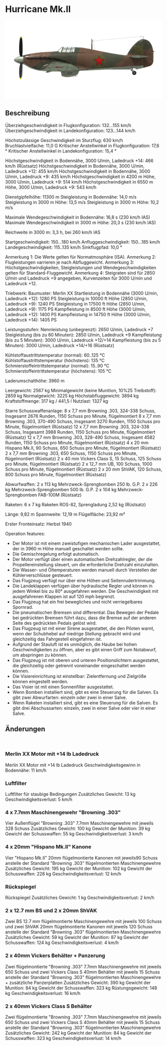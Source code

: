 ﻿# Hurricane Mk.II

![hurricanemkii](../images/hurricanemkii.png)

## Beschreibung

Überziehgeschwindigkeit in Flugkonfiguration: 132...155 km/h
Überziehgeschwindigkeit in Landekonfiguration: 123...144 km/h

Höchstzulässige Geschwindigkeit im Sturzflug: 630 km/h
Bruchlastvielfache: 11,0 G
Kritischer Anstellwinkel in Flugkonfiguration: 17,6 °
Kritischer Anstellwinkel in Landekonfiguration: 15,4 °

Höchstgeschwindigkeit in Bodennähe, 3000 U/min, Ladedruck +14: 466 km/h (Rüstsatz)
Höchstgeschwindigkeit in Bodennähe, 3000 U/min, Ladedruck +12: 455 km/h
Höchstgeschwindigkeit in Bodennähe, 3000 U/min, Ladedruck +9: 435 km/h
Höchstgeschwindigkeit in 4200 m Höhe, 3000 U/min, Ladedruck +9: 514 km/h
Höchstgeschwindigkeit in 6550 m Höhe, 3000 U/min, Ladedruck +9: 543 km/h

Dienstgipfelhöhe: 11300 m
Steigleistung in Bodennähe: 14,0 m/s
Steigleistung in 3000 m Höhe: 13,5 m/s
Steigleistung in 3000 m Höhe: 10,2 m/s

Maximale Wendegeschwindigkeit in Bodennähe: 16,8 s (230 km/h IAS)
Maximale Wendegeschwindigkeit in 3000 m Höhe: 20,3 s (230 km/h IAS)

Reichweite in 3000 m: 3,3 h, bei 260 km/h IAS

Startgeschwindigkeit: 150...180 km/h
Anfluggeschwindigkeit: 150...185 km/h
Landegeschwindigkeit: 115..135 km/h
Sinkflugpfad: 10,0 °

Anmerkung 1: Die Werte gelten für Normatmosphäre (ISA).
Anmerkung 2: Flugleistungen varrieren je nach Abfluggewicht.
Anmerkung 3: Höchstgeschwindigkeiten, Steigleistungen und Wendegeschwindigkeiten gelten für Standard-Fluggewicht.
Anmerkung 4: Steigraten sind für 2850 U/min und Ladedruck +9 angegeben, Kurvenzeiten für 3000 U/min und Ladedruck +12.

Triebwerk:
Baumuster: Merlin XX
Startleistung in Bodennähe (3000 U/min, Ladedruck +12): 1280 PS
Steigleistung in 10000 ft Höhe (2850 U/min, Ladedruck +9): 1240 PS
Steigleistung in 17500 ft Höhe (2850 U/min, Ladedruck +9): 1175 PS
Kampfleistung in 8500 ft Höhe (3000 U/min, Ladedruck +12): 1400 PS
Kampfleistung in 14750 ft Höhe (3000 U/min, Ladedruck +14): 1405 PS

Leistungsstufen:
Nennleistung (unbegrenzt): 2650 U/min, Ladedruck +7
Steigleistung (bis zu 60 Minuten): 2850 U/min, Ladedruck +9
Kampfleistung (bis zu 5 Minuten): 3000 U/min, Ladedruck +12/+14
Kampfleistung (bis zu 5 Minuten): 3000 U/min, Ladedruck +14/+16 (Rüstsatz)

Kühlstoffaustrittstemperatur (normal): 60..125 °C
Kühlstoffaustrittstemperatur (höchstens): 135 °C
Schmierstoffeintrittstemperatur (normal): 15..90 °C
Schmierstoffeintrittstemperatur (höchstens): 105 °C

Laderumschalthöhe: 3960 m

Leergewicht: 2567 kg
Minimalgewicht (keine Munition, 10%25 Treibstoff): 2859 kg
Normalgewicht: 3225 kg
Höchstabfluggewicht: 3894 kg
Kraftstoffmenge: 317 kg / 441,5 l
Nutzlast: 1327 kg

Starre Schusswaffenanlage:
8 x 7,7 mm Browning .303, 324-338 Schuss, Insgesamt 2676 Runden, 1150 Schuss pro Minute, flügelmontiert
8 x 7,7 mm Browning .303, 370-490 Schuss, Insgesamt 3270 Runden, 1150 Schuss pro Minute, flügelmontiert (Rüstsatz)
12 x 7,7 mm Browning .303, 324-338 Schuss, Insgesamt 3988 Runden, 1150 Schuss pro Minute, flügelmontiert (Rüstsatz)
12 x 7,7 mm Browning .303, 328-490 Schuss, Insgesamt 4582 Runden, 1150 Schuss pro Minute, flügelmontiert (Rüstsatz)
4 x 20 mm Hispano Mk.II, 90 Schuss, 650 Schuss pro Minute, flügelmontiert (Rüstsatz)
2 x 7,7 mm Browning .303, 650 Schuss, 1150 Schuss pro Minute, flügelmontiert (Rüstsatz)
2 x 40 mm Vickers Class S, 15 Schuss, 125 Schuss pro Minute, flügelmontiert (Rüstsatz)
2 x 12,7 mm UB, 100 Schuss, 1000 Schuss pro Minute, flügelmontiert (Rüstsatz)
2 x 20 mm ShVAK, 120 Schuss, 800 Schuss pro Minute, flügelmontiert (Rüstsatz)

Abwurfwaffen:
2 x 113 kg Mehrzweck-Sprengbomben 250 lb. G.P.
2 x 226 kg Mehrzweck-Sprengbomben 500 lb. G.P.
2 x 104 kg Mehrzweck-Sprengbomben FAB-100M (Rüstsatz)

Raketen:
6 x 7 kg Raketen ROS-82, Sprengladung 2,52 kg (Rüstsatz)

Länge: 9,82 m
Spannweite: 12,19 m
Flügelfläche: 23,92 m²

Erster Fronteinsatz: Herbst 1940

Operation features:
- Der Motor ist mit einem zweistufigen mechanischen Lader ausgestattet, der in 3960 m Höhe manuell geschaltet werden sollte.
- Die Gemischregelung erfolgt automatisch.
- Der Motor verfügt über einen automatischen Drehzahlregler, der die Propellereinstellung steuert, um die erforderliche Drehzahl einzuhalten.
- Die Wasser- und Öltemperaturen werden manuell durch Verstellen der Kühlerverschlüsse gesteuert.
- Das Flugzeug verfügt nur über eine Höhen und Seitenrudertrimmung.
- Die Landeklappen verfügen über hydraulische Regler und können in jedem Winkel bis zu 80° ausgefahren werden. Die Geschwindigkeit mit ausgefahrenen Klappen ist auf 120 mph begrenzt.
- Das Flugzeug hat ein frei bewegliches und nicht verriegelbares Spornrad.
- Die pneumatischen Bremsen sind differential: Das Bewegen der Pedale bei gedrückten Bremsen führt dazu, dass die Bremse auf der anderen Seite des gedrückten Pedals gelöst wird.
- Das Flugzeug ist mit einer Sirene ausgestattet, die den Piloten warnt, wenn der Schubhebel auf niedrige Stellung gebracht wird und gleichzeitig das Fahrgestell eingefahren ist.
- Aufgrund der Stauluft ist es unmöglich, die Haube bei hohen Geschwindigkeiten zu öffnen, aber es gibt einen Griff zum Notabwurf, um abspringen zu können.
- Das Flugzeug ist mit oberen und unteren Positionslichtern ausgestattet, die gleichzeitig oder getrennt voneinander eingeschaltet werden können.
- Die Visiereinrichtung ist einstellbar: Zielentfernung und Zielgröße können eingestellt werden.
- Das Visier ist mit einen Sonnenfilter ausgestattet.
- Wenn Bomben installiert sind, gibt es eine Steuerung für die Salven. Es gibt zwei Abwurfarten: einzeln oder zwei in einer Salve. 
- Wenn Raketen installiert sind, gibt es eine Steuerung für die Salven. Es gibt drei Abschussarten: einzeln, zwei in einer Salve oder vier in einer Salve.

## Änderungen
﻿

### Merlin XX Motor mit +14 lb Ladedruck

Merlin XX Motor mit +14 lb Ladedruck
Geschwindigkeitsgewinn in Bodennähe: 11 km/h﻿

### Luftfilter

Luftfilter für staubige Bedingungen
Zusätzliches Gewicht: 13 kg
Geschwindigkeitsverlust: 5 km/h﻿

### 4 x 7.7mm Maschinengewehr "Browning .303"

Vier Außenflügel "Browning .303" 7.7mm Maschinengewehre mit jeweils 328 Schuss
Zusätzliches Gewicht: 100 kg
Gewicht der Munition: 39 kg
Gewicht der Schusswaffen: 55 kg
Geschwindigkeitsverlust: 3 km/h﻿

### 4 x 20mm "Hispano Mk.II" Kanone

Vier "Hispano Mk.II" 20mm flügelmontierte Kanonen mit jeweils90 Schuss anstelle der Standard "Browning .303" flügelmontierten Maschinengewehre
Zusätzliches Gewicht: 195 kg
Gewicht der Munition: 102 kg
Gewicht der Schusswaffen: 228 kg
Geschwindigkeitsverlust: 12 km/h﻿

### Rückspiegel

Rückspiegel
Zusätzliches Gewicht: 1 kg
Geschwindigkeitsverlust: 2 km/h﻿

### 2 x 12.7 mm BS und 2 x 20mm ShVAK

Zwei BS 12.7 mm flügelmontierte Maschinengewehre mit jeweils 100 Schuss und zwei ShVAK 20mm flügelmontierte Kanonen mit jeweils 120 Schuss anstelle der Standard "Browning .303" flügelmontierten Maschinengewehre
Zusätzliches Gewicht: 59 kg
Gewicht der Munition: 87 kg
Gewicht der Schusswaffen: 124 kg
Geschwindigkeitsverlust: 4 km/h﻿

### 2 x 40mm Vickers Behälter + Panzerung

Zwei flügelmontierte "Browning .303" 7.7mm Maschinengewehre mit jeweils 650 Schuss und zwei Vickers Class S 40mm Behälter mit jeweils 15 Schuss anstelle der Standard "Browning .303" flügelmontierten Maschinengewehre + zusätzliche Panzerplatten
Zusätzliches Gewicht: 390 kg
Gewicht der Munition: 84 kg
Gewicht der Schusswaffen: 323 kg
Rüstungsgewicht: 148 kg
Geschwindigkeitsverlust: 16 km/h﻿

### 2 x 40mm Vickers Class S Behälter

Zwei flügelmontierte "Browning .303" 7.7mm Maschinengewehre mit jeweils 650 Schuss und zwei Vickers Class S 40mm Behälter mit jeweils 15 Schuss anstelle der Standard "Browning .303" flügelmontierten Maschinengewehre
Zusätzliches Gewicht: 242 kg
Gewicht der Munition: 84 kg
Gewicht der Schusswaffen: 323 kg
Geschwindigkeitsverlust: 14 km/h